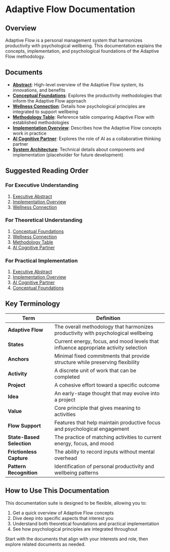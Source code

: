 # Adaptive Flow Documentation

## Overview

Adaptive Flow is a personal management system that harmonizes productivity with psychological wellbeing. This documentation explains the concepts, implementation, and psychological foundations of the Adaptive Flow methodology.

## Documents

- [**Abstract**](adaptive-flow-abstract.md): High-level overview of the Adaptive Flow system, its innovations, and benefits
- [**Conceptual Foundations**](adaptive-flow-conceptual.md): Explores the productivity methodologies that inform the Adaptive Flow approach
- [**Wellness Connection**](adaptive-flow-wellness.md): Details how psychological principles are integrated to support wellbeing
- [**Methodology Table**](adaptive-flow-methodology-table.md): Reference table comparing Adaptive Flow with established methodologies
- [**Implementation Overview**](adaptive-flow-implementation.md): Describes how the Adaptive Flow concepts work in practice
- [**AI Cognitive Partner**](adaptive-flow-ai-role.md): Explores the role of AI as a collaborative thinking partner
- [**System Architecture**](adaptive-flow-system-architecture.md): Technical details about components and implementation (placeholder for future development)

## Suggested Reading Order

### For Executive Understanding
1. [Executive Abstract](adaptive-flow-abstract.md)
2. [Implementation Overview](adaptive-flow-implementation.md)
3. [Wellness Connection](adaptive-flow-wellness.md)

### For Theoretical Understanding
1. [Conceptual Foundations](adaptive-flow-conceptual.md)
2. [Wellness Connection](adaptive-flow-wellness.md)
3. [Methodology Table](adaptive-flow-methodology-table.md)
4. [AI Cognitive Partner](adaptive-flow-ai-role.md)

### For Practical Implementation
1. [Executive Abstract](adaptive-flow-abstract.md)
2. [Implementation Overview](adaptive-flow-implementation.md)
3. [AI Cognitive Partner](adaptive-flow-ai-role.md)
4. [Conceptual Foundations](adaptive-flow-conceptual.md)

## Key Terminology

| Term | Definition |
|------|------------|
| **Adaptive Flow** | The overall methodology that harmonizes productivity with psychological wellbeing |
| **States** | Current energy, focus, and mood levels that influence appropriate activity selection |
| **Anchors** | Minimal fixed commitments that provide structure while preserving flexibility |
| **Activity** | A discrete unit of work that can be completed |
| **Project** | A cohesive effort toward a specific outcome |
| **Idea** | An early-stage thought that may evolve into a project |
| **Value** | Core principle that gives meaning to activities |
| **Flow Support** | Features that help maintain productive focus and psychological engagement |
| **State-Based Selection** | The practice of matching activities to current energy, focus, and mood |
| **Frictionless Capture** | The ability to record inputs without mental overhead |
| **Pattern Recognition** | Identification of personal productivity and wellbeing patterns |

## How to Use This Documentation

This documentation suite is designed to be flexible, allowing you to:

1. Get a quick overview of Adaptive Flow concepts
2. Dive deep into specific aspects that interest you
3. Understand both theoretical foundations and practical implementation
4. See how psychological principles are integrated throughout

Start with the documents that align with your interests and role, then explore related documents as needed.
